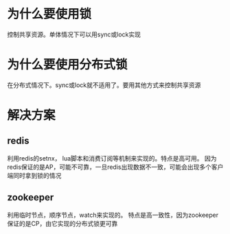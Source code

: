 # 为什么要使用锁
控制共享资源。单体情况下可以用sync或lock实现
# 为什么要使用分布式锁
在分布式情况下。sync或lock就不适用了。要用其他方式来控制共享资源
# 解决方案
## redis
利用redis的setnx， lua脚本和消费订阅等机制来实现的。特点是高可用。
因为redis保证的是AP，可能不可靠，一旦redis出现数据不一致，可能会出现多个客户端同时拿到锁的情况
## zookeeper
利用临时节点，顺序节点，watch来实现的。
特点是高一致性，因为zookeeper保证的是CP，由它实现的分布式锁更可靠
